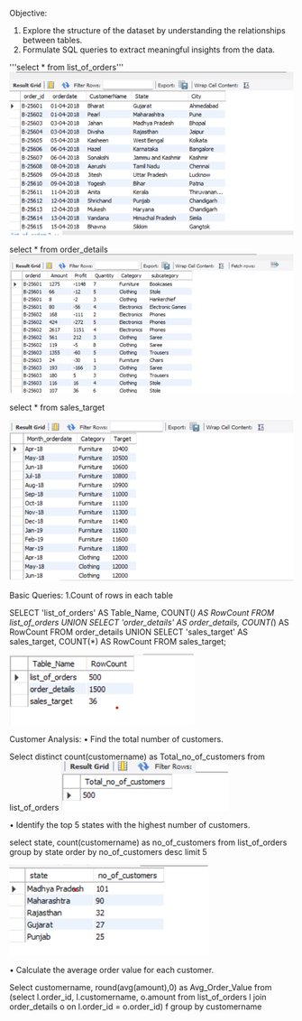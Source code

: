 Objective:
1.	Explore the structure of the dataset by understanding the relationships between tables.
2.	Formulate SQL queries to extract meaningful insights from the data.

'''select * from list_of_orders'''
 ![alt text](image-3.png)

select * from order_details
![alt text](image-4.png)
 
select * from sales_target

![alt text](image-5.png)
 
Basic Queries:
1.Count of rows in each table

SELECT 'list_of_orders' AS Table_Name, COUNT(*) AS RowCount FROM list_of_orders
UNION
SELECT 'order_details' AS order_details, COUNT(*) AS RowCount FROM order_details
UNION
SELECT 'sales_target' AS sales_target, COUNT(*) AS RowCount FROM sales_target;

![alt text](image-6.png)

Customer Analysis:
• Find the total number of customers.

Select distinct count(customername) as Total_no_of_customers from list_of_orders
![alt text](image-7.png)

• Identify the top 5 states with the highest number of customers.

select state, count(customername) as no_of_customers from list_of_orders
group by state
order by no_of_customers desc
limit 5

![alt text](image-8.png)

• Calculate the average order value for each customer.

Select customername, round(avg(amount),0) as Avg_Order_Value from
(select l.order_id, l.customername, o.amount from list_of_orders l
join order_details o on l.order_id = o.order_id) f
group by customername
